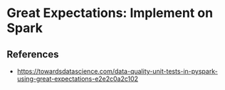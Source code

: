 # Great Expectations: Implement on Spark

## References

* https://towardsdatascience.com/data-quality-unit-tests-in-pyspark-using-great-expectations-e2e2c0a2c102
